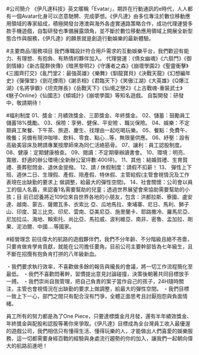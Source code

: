 #公司簡介
《伊凡達科技》英文暱稱「Evatar」，期許在行動通訊的e時代，人人都有一個Avatar化身可以恣意馳騁、完成夢想。《伊凡達》由多位專注於數位移動應用領域的專家組成，積極開發台港澳與海外各虛實通路策略合作，成功代理運營多款手機遊戲，自製研發也準備展露頭角，並不斷於數位移動應用領域上開展全新型態合作與服務，《伊凡達》的願景就是創造行動娛樂的最新體驗。

#主要商品/服務項目
我們專職設計符合用戶需求的互動娛樂平台，我們歡迎有能力、有理想、有抱負、有熱情的夥伴加入。
代理營運：《倩女幽魂》《六扇門》《御劍情緣》《新古龍群俠傳》《暗黑黎明2》《守護者之森》《崩壞學園2》《聖靈衝擊》《三國齊打交》《亂鬥堂2：最強英雄》《樂舞》《馴龍寶貝》《決戰天龍》《幻想編年史》《彈彈堂》《劍花煙雨》《謝丞相》《君臨天下》《笑傲江湖》《大英雄》《Q爆江湖》《名將爭霸》《坦克隊長》《岳戰天下》《仙境之戀2》《上古戰魂-重裝武士》《魅子Online》《仙國志》《傾城計》《崩壞學園》等知名遊戲。
自製開發：研發中，敬請期待！

#福利制度
01、獎金：月績效獎金、三節獎金、年終獎金。
02、儲蓄：鼓勵員工儲蓄18%獎勵。
03、保險：享勞、健保、平安險 、職災保險。
04、娛樂：不定期員工聚餐、下午茶、旅遊、慶生、找理由一起吃喝玩樂。
05、餐點：免費午、晚餐；另備有現沖咖啡、飲料、零食、點心...等，無限量供應。
06、紓壓：設有高級美容床及聘請專業按摩師來為同仁活絡筋骨。
07、讓利：員工認股制度。
08、健康：定期健康檢查。
09、閱讀：不定期舉辦讀書會。
10、環境：明亮、寬敞、舒適的辦公環境(全新辦公室坪數:400坪)。
11、其他：結婚賀禮、生育賀禮、喪葬慰問金、退休金提撥。
12、請 / 休假制度：請假不扣薪！
13、 彈性上下班、週休二日、生理假、產假、陪產假、特休假、主管給假(主管會視情況及工作表現在出缺勤的要求上 做調整，給最大的彈性空間)。
14、社會關懷：公司會以員工的個人名義，來認養1名需要幫助的兒童；透過世界展望會來協助需要幫助的小孩；目 前已認養將近109位來自世界各地的小朋友，包含：洪都拉斯、寮國、盧安達、越南、蒙古、薩爾瓦多、衣索比 亞、瓜地馬拉、柬埔寨、尼日、馬利、獅子山、印度、莫三比克、印尼、雲南、亞美尼亞、施里蘭卡、耶路撒冷、羅馬尼亞、尼加拉瓜、海地、賴索托、尚比亞、馬拉威、波利維亞、南非、密魯、孟加拉、剛果、泥泊爾、中國....等國家。

#經營理念
前往偉大的航路的遊戲夥伴們，我們不分年齡、不分階級且絕不吝嗇，只要肯做肯學肯貢獻，就能在公司擔任要角。目前公司主要幹部皆為七年級生，且不斷在招攬有抱負肯打拼的八年級新血。

・我們要求執行效率，不喜歡做多餘的報告與攏長的會議，將一切工作流程簡化至最低。
・我們不喜歡悶著幹，習慣提出意見討論碰撞，決策後朝著共同目標放手一搏。
・我們崇尚自我管理，把自己負責的案子當作自己的孩子，24H隨時關注，主管也會視情況在出缺勤的要求上做調整，給最大的彈性空間。
・我們目標一致上下一心，部門之間只有配合沒有鬥爭，全體正面思考且討厭抱怨與負面情緒。

員工所有的努力都是為了One Piece，只要達標獎金月月發，還有半年績效獎金、年終獎金與配股和認股等著你來爭取。《伊凡達》目標成為全台灣員工收入最優渥的遊戲公司，我們相信只有懂得生活、懂得玩樂的人，才能做出人們喜愛的娛樂服務，這一切都需要身經百戰的經驗與身處流行趨勢的你的加入，讓我們一起朝向偉大的航路前進吧！

